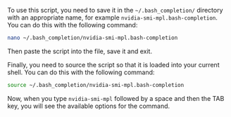 To use this script, you need to save it in the `~/.bash_completion/` directory with an appropriate name, for example `nvidia-smi-mpl.bash-completion`. You can do this with the following command:

```bash
nano ~/.bash_completion/nvidia-smi-mpl.bash-completion
```

Then paste the script into the file, save it and exit.

Finally, you need to source the script so that it is loaded into your current shell. You can do this with the following command:

```bash
source ~/.bash_completion/nvidia-smi-mpl.bash-completion
```

Now, when you type `nvidia-smi-mpl` followed by a space and then the TAB key, you will see the available options for the command.